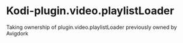 # Kodi-plugin.video.playlistLoader
Taking ownership of plugin.video.playlistLoader previously owned by Avigdork
